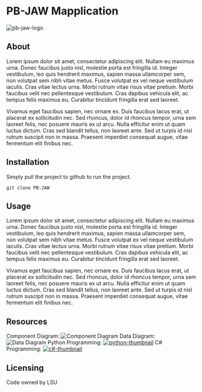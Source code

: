 # PB-JAW Mapplication
![pb-jaw-logo](https://user-images.githubusercontent.com/65536687/112228198-ebdcc400-8bfe-11eb-8aa8-3c0d20cf50d6.jpeg)


## About
Lorem ipsum dolor sit amet, consectetur adipiscing elit. Nullam eu maximus urna. Donec faucibus justo nisl, molestie porta est fringilla id. Integer vestibulum, leo quis hendrerit maximus, sapien massa ullamcorper sem, non volutpat sem nibh vitae metus. Fusce volutpat ex vel neque vestibulum iaculis. Cras vitae lectus urna. Morbi rutrum vitae risus vitae pretium. Morbi faucibus velit nec pellentesque vestibulum. Cras dapibus vehicula elit, ac tempus felis maximus eu. Curabitur tincidunt fringilla erat sed laoreet.

Vivamus eget faucibus sapien, nec ornare ex. Duis faucibus lacus erat, ut placerat ex sollicitudin nec. Sed rhoncus, dolor id rhoncus tempor, urna sem laoreet felis, nec posuere mauris ex ut arcu. Nulla efficitur enim ut quam luctus dictum. Cras sed blandit tellus, non laoreet ante. Sed ut turpis id nisl rutrum suscipit non in massa. Praesent imperdiet consequat augue, vitae fermentum elit finibus nec.


## Installation

Simply pull the project to github to run the project.
```shell
git clone PB-JAW
```

## Usage
Lorem ipsum dolor sit amet, consectetur adipiscing elit. Nullam eu maximus urna. Donec faucibus justo nisl, molestie porta est fringilla id. Integer vestibulum, leo quis hendrerit maximus, sapien massa ullamcorper sem, non volutpat sem nibh vitae metus. Fusce volutpat ex vel neque vestibulum iaculis. Cras vitae lectus urna. Morbi rutrum vitae risus vitae pretium. Morbi faucibus velit nec pellentesque vestibulum. Cras dapibus vehicula elit, ac tempus felis maximus eu. Curabitur tincidunt fringilla erat sed laoreet.

Vivamus eget faucibus sapien, nec ornare ex. Duis faucibus lacus erat, ut placerat ex sollicitudin nec. Sed rhoncus, dolor id rhoncus tempor, urna sem laoreet felis, nec posuere mauris ex ut arcu. Nulla efficitur enim ut quam luctus dictum. Cras sed blandit tellus, non laoreet ante. Sed ut turpis id nisl rutrum suscipit non in massa. Praesent imperdiet consequat augue, vitae fermentum elit finibus nec.


## Resources

Component Diagram:
![Component Diagram](https://user-images.githubusercontent.com/65536687/107862702-0b204e80-6e14-11eb-99cd-13065d9a46b5.png)
Data Diagram:
![Data Diagram](https://user-images.githubusercontent.com/65536687/107862902-c2699500-6e15-11eb-8115-d41f18df15e0.png)
Python Programming:
[![python-thumbnail](https://user-images.githubusercontent.com/65536687/108138305-52604680-7083-11eb-87e0-a01c52ac8bc9.png)](https://www.youtube.com/watch?v=dO3YAqn9B8Q)
C# Programming:
[![c#-thumbnail](https://user-images.githubusercontent.com/65536687/108457941-28e91b80-7239-11eb-94bc-d99244a7a439.png)](https://www.youtube.com/watch?v=0dxVNwHT8Rg)


## Licensing
Code owned by LSU



